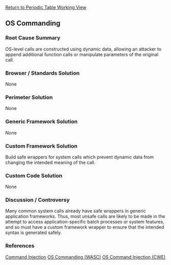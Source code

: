 [Return to Periodic Table Working
View](OWASP_Periodic_Table_of_Vulnerabilities#Periodic_Table_of_Vulnerabilities "wikilink")

## OS Commanding

### Root Cause Summary

OS-level calls are constructed using dynamic data, allowing an attacker
to append additional function calls or manipulate parameters of the
original call.

### Browser / Standards Solution

None

### Perimeter Solution

None

### Generic Framework Solution

None

### Custom Framework Solution

Build safe wrappers for system calls which prevent dynamic data from
changing the intended meaning of the call.

### Custom Code Solution

None

### Discussion / Controversy

Many common system calls already have safe wrappers in generic
application frameworks. Thus, most unsafe calls are likely to be made in
the attempt to access application-specific batch processes or system
features, and so must have a custom framework wrapper to ensure that the
intended syntax is generated safely.

### References

[Command Injection](Command_Injection "wikilink")
[OS Commanding
(WASC)](http://projects.webappsec.org/w/page/13246950/OS%20Commanding)
[OS Command Injection
(CWE)](http://cwe.mitre.org/data/definitions/78.html)
